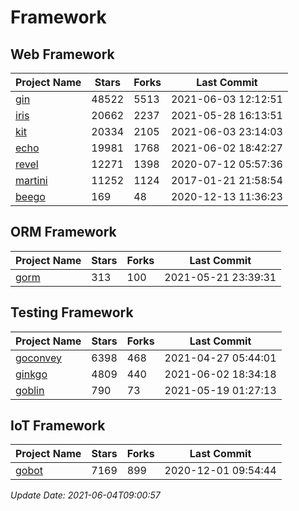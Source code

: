# Framework

## Web Framework
| Project Name | Stars | Forks | Last Commit |
| ------------ | ----- | ----- | ----------- |
| [gin](https://github.com/gin-gonic/gin) | 48522 | 5513 | 2021-06-03 12:12:51 |
| [iris](https://github.com/kataras/iris) | 20662 | 2237 | 2021-05-28 16:13:51 |
| [kit](https://github.com/go-kit/kit) | 20334 | 2105 | 2021-06-03 23:14:03 |
| [echo](https://github.com/labstack/echo) | 19981 | 1768 | 2021-06-02 18:42:27 |
| [revel](https://github.com/revel/revel) | 12271 | 1398 | 2020-07-12 05:57:36 |
| [martini](https://github.com/go-martini/martini) | 11252 | 1124 | 2017-01-21 21:58:54 |
| [beego](https://github.com/astaxie/beego) | 169 | 48 | 2020-12-13 11:36:23 |

## ORM Framework
| Project Name | Stars | Forks | Last Commit |
| ------------ | ----- | ----- | ----------- |
| [gorm](https://github.com/jinzhu/gorm) | 313 | 100 | 2021-05-21 23:39:31 |

## Testing Framework
| Project Name | Stars | Forks | Last Commit |
| ------------ | ----- | ----- | ----------- |
| [goconvey](https://github.com/smartystreets/goconvey) | 6398 | 468 | 2021-04-27 05:44:01 |
| [ginkgo](https://github.com/onsi/ginkgo) | 4809 | 440 | 2021-06-02 18:34:18 |
| [goblin](https://github.com/franela/goblin) | 790 | 73 | 2021-05-19 01:27:13 |

## IoT Framework
| Project Name | Stars | Forks | Last Commit |
| ------------ | ----- | ----- | ----------- |
| [gobot](https://github.com/hybridgroup/gobot) | 7169 | 899 | 2020-12-01 09:54:44 |

*Update Date: 2021-06-04T09:00:57*